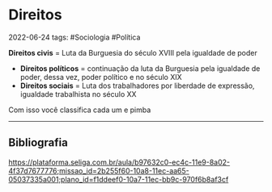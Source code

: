 # Direitos
2022-06-24
tags: #Sociologia #Política 

  **Direitos civis** = Luta da Burguesia do século XVIII pela igualdade de poder
*  **Direitos políticos** = continuação da luta da Burguesia pela igualdade de poder, dessa vez, poder político e no século XIX
*  **Direitos sociais** = Luta dos trabalhadores por liberdade de expressão, igualdade trabalhista no século XX

Com isso você classifica cada um e pimba

-----------------------------------------------
## Bibliografia
 
 https://plataforma.seliga.com.br/aula/b97632c0-ec4c-11e9-8a02-4f37d7677776;missao_id=2b255f60-10a8-11ec-aa65-05037335a001;plano_id=f1ddeef0-10a7-11ec-bb9c-970f6b8af3cf
